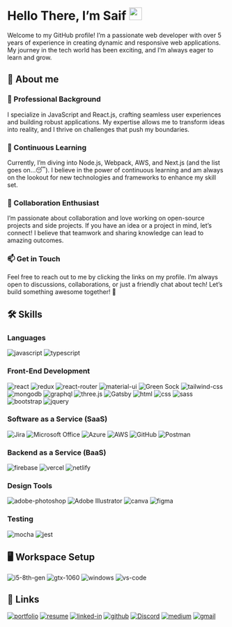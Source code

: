 # Hello There, I’m Saif <img src="https://media.giphy.com/media/hvRJCLFzcasrR4ia7z/giphy.gif" width="29px" height="29px">

Welcome to my GitHub profile! I’m a passionate web developer with over 5 years of experience in creating dynamic and responsive web applications. My journey in the tech world has been exciting, and I’m always eager to learn and grow.

## 👤 About me

### 💼 Professional Background
I specialize in JavaScript and React.js, crafting seamless user experiences and building robust applications. My expertise allows me to transform ideas into reality, and I thrive on challenges that push my boundaries.

### 🌱 Continuous Learning
Currently, I’m diving into Node.js, Webpack, AWS, and Next.js (and the list goes on...😴). I believe in the power of continuous learning and am always on the lookout for new technologies and frameworks to enhance my skill set.

### 💞 Collaboration Enthusiast
I’m passionate about collaboration and love working on open-source projects and side projects. If you have an idea or a project in mind, let’s connect! I believe that teamwork and sharing knowledge can lead to amazing outcomes.

### 📫 Get in Touch
Feel free to reach out to me by clicking the links on my profile. I’m always open to discussions, collaborations, or just a friendly chat about tech! Let’s build something awesome together! 🚀

## 🛠️ Skills

### Languages

![javascript](https://img.shields.io/badge/JavaScript-323330?style=for-the-badge&logo=javascript&logoColor=F7DF1E)
![typescript](https://img.shields.io/badge/TypeScript-3178C6?style=for-the-badge&logo=typescript&logoColor=white)

### Front-End Development

![react](https://img.shields.io/badge/React-20232A?style=for-the-badge&logo=react&logoColor=61DAFB)
![redux](https://img.shields.io/badge/Redux-593D88?style=for-the-badge&logo=redux&logoColor=white)
![react-router](https://img.shields.io/badge/React_Router-CA4245?style=for-the-badge&logo=react-router&logoColor=white)
![material-ui](https://img.shields.io/badge/Material_UI-0081CB?style=for-the-badge&logo=mui&logoColor=white)
![Green Sock](https://img.shields.io/badge/green%20sock-88CE02?style=for-the-badge&logo=greensock&logoColor=white)
![tailwind-css](https://img.shields.io/badge/tailwind_css-06B6D4?style=for-the-badge&logo=tailwind-css&logoColor=white)
![mongodb](https://img.shields.io/badge/MongoDB-008000?style=for-the-badge&logo=mongodb&logoColor=white)
![graphql](https://img.shields.io/badge/GraphQL-E434AA?style=for-the-badge&logo=graphql&logoColor=white)
![three.js](https://img.shields.io/badge/Three.js-000000?style=for-the-badge&logo=three.js&logoColor=white)
![Gatsby](https://img.shields.io/badge/Gatsby-%23663399.svg?style=for-the-badge&logo=gatsby&logoColor=white)
![html](https://img.shields.io/badge/HTML5-E34F26?style=for-the-badge&logo=html5&logoColor=white)
![css](https://img.shields.io/badge/CSS3-1572B6?style=for-the-badge&logo=css3&logoColor=white)
![sass](https://img.shields.io/badge/SASS-CC6699?style=for-the-badge&logo=sass&logoColor=white)
![bootstrap](https://img.shields.io/badge/Bootstrap-563D7C?style=for-the-badge&logo=bootstrap&logoColor=white)
![jquery](https://img.shields.io/badge/jQuery-0769AD?style=for-the-badge&logo=jquery&logoColor=white)

### Software as a Service (SaaS)

![Jira](https://img.shields.io/badge/jira-%230A0FFF.svg?style=for-the-badge&logo=jira&logoColor=white)
![Microsoft Office](https://img.shields.io/badge/Microsoft_Office-D83B01?style=for-the-badge&logo=microsoft-office&logoColor=white)
![Azure](https://img.shields.io/badge/azure-%230072C6.svg?style=for-the-badge&logo=microsoftazure&logoColor=white)
![AWS](https://img.shields.io/badge/AWS-%23FF9900.svg?style=for-the-badge&logo=amazon-aws&logoColor=white)
![GitHub](https://img.shields.io/badge/github-%23121011.svg?style=for-the-badge&logo=github&logoColor=white)
![Postman](https://img.shields.io/badge/Postman-FF6C37?style=for-the-badge&logo=postman&logoColor=white)
 
### Backend as a Service (BaaS)

![firebase](https://img.shields.io/badge/Firebase-ffaa00?style=for-the-badge&logo=Firebase&logoColor=white)
![vercel](https://img.shields.io/badge/Vercel-000000?style=for-the-badge&logo=Vercel&logoColor=white)
![netlify](https://img.shields.io/badge/Netlify-00C7B7?style=for-the-badge&logo=netlify&logoColor=white)

### Design Tools

![adobe-photoshop](https://img.shields.io/badge/adobe_photoshop-470137?style=for-the-badge&logo=adobe-photoshop&logoColor=white)
![Adobe Illustrator](https://img.shields.io/badge/adobe%20illustrator-%23FF9A00.svg?style=for-the-badge&logo=adobe%20illustrator&logoColor=white)
![canva](https://img.shields.io/badge/canva-00C4CC?style=for-the-badge&logo=canva&logoColor=white)
![figma](https://img.shields.io/badge/figma-000000?style=for-the-badge&logo=figma&logoColor=white)

### Testing

![mocha](https://img.shields.io/badge/Mocha-8D6748?style=for-the-badge&logo=mocha&logoColor=white)
![jest](https://img.shields.io/badge/Jest-C21325?style=for-the-badge&logo=jest&logoColor=white)

## 🖥️ Workspace Setup

![i5-8th-gen](https://img.shields.io/badge/Intel-Core_i7_13th-0071C5?style=for-the-badge&logo=intel&logoColor=white)
![gtx-1060](https://img.shields.io/badge/NVIDIA-RTX_4060-76B900?style=for-the-badge&logo=nvidia&logoColor=white)
![windows](https://img.shields.io/badge/Windows_11-0078D6?style=for-the-badge&logo=windows&logoColor=white)
![vs-code](https://img.shields.io/badge/VS_Code-007ACC?style=for-the-badge&logo=Visual-Studio-Code&logoColor=white)

## 🔗 Links

[![portfolio](https://img.shields.io/badge/Portfolio-5340ff?style=for-the-badge&logo=Google-chrome&logoColor=white)](http://saifshariq-portfolio.netlify.app/)
[![resume](https://img.shields.io/badge/Resume-4285F4?style=for-the-badge&logo=read-the-docs&logoColor=white)](https://drive.usercontent.google.com/u/0/uc?id=1vkjeeA3EgK00RiBSsvoiKM5evAAEAQuO&export=download)
[![linked-in](https://img.shields.io/badge/Linked_In-0077B5?style=for-the-badge&logo=LinkedIn&logoColor=white)](https://www.linkedin.com/in/saif-shariq-68ab63a0/)
[![github](https://img.shields.io/badge/GitHub-000000?style=for-the-badge&logo=GitHub&logoColor=white)](https://github.com/SaifShariq)
[![Discord](https://img.shields.io/badge/Discord-%235865F2.svg?style=for-the-badge&logo=discord&logoColor=white)](https://discord.com/users/mysticninja.)
[![medium](https://img.shields.io/badge/medium-000000?style=for-the-badge&logo=medium&logoColor=white)](https://medium.com/@saifshariq)
[![gmail](https://img.shields.io/badge/Gmail-D14836?style=for-the-badge&logo=Gmail&logoColor=white)](mailto:saifshariq@gmail.com)
